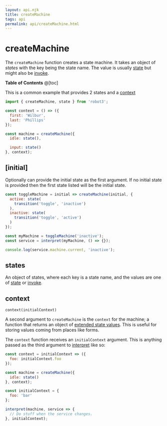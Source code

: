 ```yaml
---
layout: api.njk
title: createMachine
tags: api
permalink: api/createMachine.html
---
```


# createMachine

The `createMachine` function creates a state machine. It takes an object of *states* with the key being the state name. The value is usually [state](./state.html) but might also be [invoke](./invoke.html).

__Table of Contents__
@[toc]

This is a common example that provides 2 states and a [context](#context)

```js
import { createMachine, state } from 'robot3';

const context = () => ({
  first: 'Wilbur',
  last: 'Phillips'
});

const machine = createMachine({
  idle: state(),

  input: state()
}, context);
```

## [initial]

Optionally can provide the initial state as the first argument. If no initial state is provided then the first state listed will be the initial state.

```js
const toggleMachine = initial => createMachine(initial, {
  active: state(
    transition('toggle', 'inactive')
  ),
  inactive: state(
    transition('toggle', 'active')
  )
});

const myMachine = toggleMachine('inactive');
const service = interpret(myMachine, () => {});

console.log(service.machine.current, 'inactive');
```

## states

An object of states, where each key is a state name, and the values are one of [state](./state.html) or [invoke](./invoke.html).

## context

<code class="api-signature">context(initialContext)</code>

A second argument to `createMachine` is the `context` for the machine; a function that returns an object of [extended state values](https://patterns.eecs.berkeley.edu/?page_id=470#Context). This is useful for storing values coming from places like forms.

The `context` function receives an `initialContext` argument. This is anything passed as the third argument to [interpret](./interpret.html) like so:

```js
const context = initialContext => ({
  foo: initialContext.foo
});

const machine = createMachine({
  idle: state()
}, context);

const initialContext = {
  foo: 'bar'
};

interpret(machine, service => {
  // Do stuff when the service changes.
}, initialContext);
```